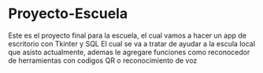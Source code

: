# Proyecto-Escuela
Este es el proyecto final para la escuela, el cual vamos a hacer un app de escritorio con Tkinter y SQL
El cual se va a tratar de ayudar a la escula local que asisto actualmente, ademas le agregare funciones como reconocedor de herramientas con codigos QR o reconocimiento de voz

